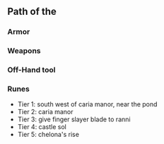 ## Path of the

### Armor

### Weapons

### Off-Hand tool

### Runes
- Tier 1: south west of caria manor, near the pond
- Tier 2: caria manor
- Tier 3: give finger slayer blade to ranni
- Tier 4: castle sol
- Tier 5: chelona's rise